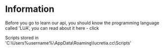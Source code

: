 # Information

Before you go to learn our api, you should know the programming language called 'LUA', you can read about it here - click

Scripts stored in 'C:\Users\%username%\AppData\Roaming\lucretia.cc\Scripts'
